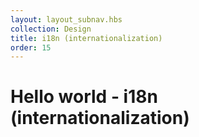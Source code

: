 ```yaml
---
layout: layout_subnav.hbs
collection: Design
title: i18n (internationalization)
order: 15
---
```


# Hello world - i18n (internationalization)
